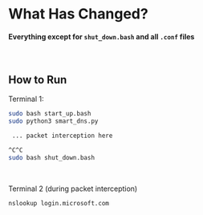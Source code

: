 # What Has Changed?

#### Everything except for `shut_down.bash` and all `.conf` files

<br>

## How to Run

Terminal 1:
```bash
sudo bash start_up.bash
sudo python3 smart_dns.py

 ... packet interception here

^C^C
sudo bash shut_down.bash
```

<br>

Terminal 2 (during packet interception)
```bash
nslookup login.microsoft.com
```
